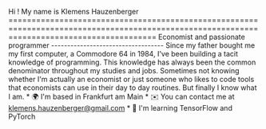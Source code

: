 Hi ! My name is Klemens Hauzenberger ============================================================================================================================================  Economist and passionate programmer -----------------------------------  Since my father bought me my first computer, a Commodore 64 in 1984, I've been building a tacit knowledge of programming. This knowledge has always been the common denominator throughout my studies and jobs. Sometimes not knowing whether I'm actually an economist or just someone who likes to code tools that economists can use in their day to day routines. But finally I know what I am.  * 🌍  I'm based in Frankfurt am Main * ✉️  You can contact me at [klemens.hauzenberger@gmail.com](mailto:klemens.hauzenberger@gmail.com) * 🧠  I'm learning TensorFlow and PyTorch

